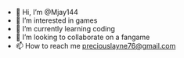 - 👋 Hi, I’m @Mjay144
- 👀 I’m interested in games 
- 🌱 I’m currently learning coding 
- 💞️ I’m looking to collaborate on a fangame
- 📫 How to reach me preciouslayne76@gmail.com

<!---
Mjay144/Mjay144 is a ✨ special ✨ repository because its `README.md` (this file) appears on your GitHub profile.
You can click the Preview link to take a look at your changes.
--->
